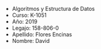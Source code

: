 * Algoritmos y Estructura de Datos
* Curso: K-1051
* Año: 2019
* Legajo: 158-806-0
* Apellido: Flores Encinas
* Nombre: David

